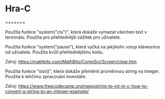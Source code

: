 # Hra-C
=======

Použita funkce "system("cls")", která dokáže vymazat všechen text v terminálu. Použita pro přehlednější zážitek pro uživatele.

Použita funkce "system("pause"), která vyčká na jakýkoliv vstup klávesnice od uživatele. Použita kvůli přehlednějšímu kódu.

Zdroj: https://mathbits.com/MathBits/CompSci/Screen/clear.htm

Použita funkce "stoi()", která dokáže přeměnit proměnnou string na integer. Použita k lehčímu zpracování inventáře.

Zdroj: https://www.freecodecamp.org/newsstring-to-int-in-c-how-to-convert-a-string-to-an-integer-example/
